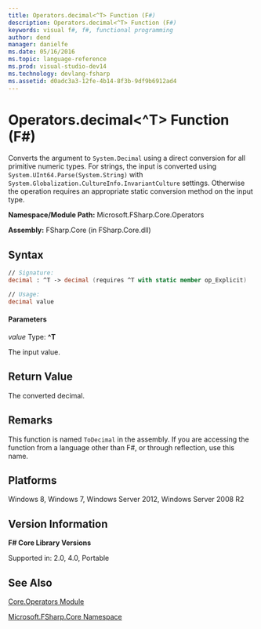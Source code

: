 ```yaml
---
title: Operators.decimal<^T> Function (F#)
description: Operators.decimal<^T> Function (F#)
keywords: visual f#, f#, functional programming
author: dend
manager: danielfe
ms.date: 05/16/2016
ms.topic: language-reference
ms.prod: visual-studio-dev14
ms.technology: devlang-fsharp
ms.assetid: d0adc3a3-12fe-4b14-8f3b-9df9b6912ad4
---
```


# Operators.decimal<^T> Function (F#)

Converts the argument to `System.Decimal` using a direct conversion for all primitive numeric types. For strings, the input is converted using `System.UInt64.Parse(System.String)` with `System.Globalization.CultureInfo.InvariantCulture` settings. Otherwise the operation requires an appropriate static conversion method on the input type.

**Namespace/Module Path:** Microsoft.FSharp.Core.Operators

**Assembly:** FSharp.Core (in FSharp.Core.dll)


## Syntax

```fsharp
// Signature:
decimal : ^T -> decimal (requires ^T with static member op_Explicit)

// Usage:
decimal value
```

#### Parameters
*value*
Type: **^T**


The input value.

## Return Value

The converted decimal.

## Remarks
This function is named `ToDecimal` in the assembly. If you are accessing the function from a language other than F#, or through reflection, use this name.

## Platforms
Windows 8, Windows 7, Windows Server 2012, Windows Server 2008 R2

## Version Information
**F# Core Library Versions**

Supported in: 2.0, 4.0, Portable

## See Also
[Core.Operators Module](Core.Operators-Module-%5BFSharp%5D.md)

[Microsoft.FSharp.Core Namespace](Microsoft.FSharp.Core-Namespace-%5BFSharp%5D.md)
